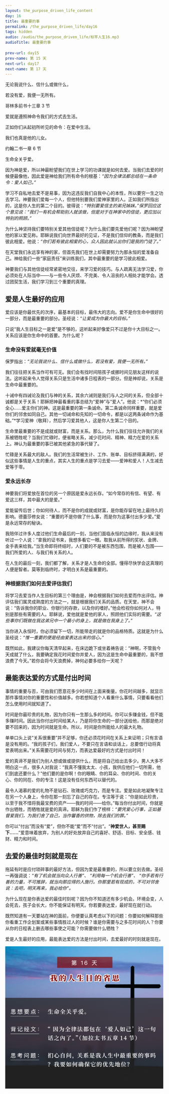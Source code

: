 ```yaml
---
layout: the_purpose_driven_life_content
day: 16
title: 最重要的事
permalink: /the_purpose_driven_life/day16
tags: hidden
audio: /audio/the_purpose_driven_life/标竿人生16.mp3
audioTitle: 最重要的事

prev-url: day15
prev-name: 第 15 天
next-url: day17
next-name: 第 17 天
---
```


<div class="center script poem">
<p>无论我说什么、信什么或做什么，</p>
<p>若没有爱，我便一无所有。</p>
<p class="sp-verse">哥林多前书十三章 3 节</p>
</div>


<div class="center script poem">
<p>爱就是遵照神命令我们的方式去生活。</p>
<p>正如你们从起初所听见的命令：在爱中生活。</p>
<p>我们也真是他的儿女。</p>
<p class="sp-verse">约翰二书一章 6 节</p>
</div>

<p class="first">生命全关乎爱。</p>

因为神是爱，所以神最盼望我们在世上学习的功课就是如何去爱。当我们去爱的时候便最像他，因此爱是神给我们所有命令的根基：*“因为全律法都总结在一条命令：爱人如己。”*

学习不自私地去爱不是易事，因为这违反我们自我中心的本性，所以要穷一生之功去学习。神要我们爱每一个人，但他特别要我们爱神家里的人。正如我们所指出的，这是你人生的第二个目的。彼得说：*“特别要爱信主的弟兄姊妹。”*保罗回应这个意见说：*“我们一有机会帮助别人就该做，但是对于在神家中的信徒，更应加以特别的照顾。”*

为什么神坚持我们要特别关爱其他信徒呢？为什么我们要先爱他们呢？因为神盼望他的家以爱见称。耶稣说我们向世界最好的见证，不是我们信仰的教条，而是我们彼此相爱。他说：*“你们若有彼此相爱的心，众人因此就认出你们是我的门徒了。”*

在天堂我们永远享有神的家，但首先我们在世上却需要努力为那永恒的爱准备自己。神给我们一些“家庭责任”来训练我们，其中最重要的是学习彼此相爱。

神要我们与其他信徒经常紧密地交往，来学习爱的技巧。与人疏离无法学习爱，你必须处在人际当中——与一些令人厌烦、不完美、令人沮丧的人相处才能学会。透过团契生活，我们学习到三个重要的真理。

## 爱是人生最好的应用

爱应该是你最优先的次序，最基本的目标，最伟大的志向。爱不是你生命中很好的一部分，而是最重要的部分。圣经说：*“让爱成为你最大的目标。”*

只说“我人生目标之一是爱”是不够的，这听起来好像爱只不过是你十大目标之一。关系应该是你生命中的首要。为什么呢？

### 生命没有爱就毫无价值

保罗指出：*“无论我说什么、信什么或做什么，若没有爱，我便一无所有。”*

我们往往把关系当作可有可无。我们会有找时间陪孩子或挪时间见朋友这样的说法。这听起来令人觉得关系只是生活中诸多日程表的一部分。但是神却说，关系是生命中最重要的。

十诫中有四诫论及我们与神的关系，其余六诫则是我们与人之间的关系，但全部十诚都是关于关系！耶稣把神最看重的事总结为“爱神”与“爱人”。他说：*“你们必须全心……爱主你们的神。这是最重要的第一条诚命。第二条诚命同样重要，就是爱你们的邻舍如同自己。其他一切诫命和先知的一切命令，都是以这两条诫命作为基础。”*学习爱神（敬拜），然后学习爱其他人，这是你人生第二个目的。

生命里最重要的不是成就或财富，而是关系。那么，为什么我们往往允许我们的关系被牺牲呢？当我们忙碌时，便省略关系，减少花时间、精神、精力在爱的关系上。神认为最重要的事已被其他紧急的事代替了。

忙碌是关系最大的敌人。我们的生活常被生计、工作、账单、目标挤得满满的，好似这些事情是人生的重点，其实人生的重点是学习去爱——爱神和爱人！人生减去爱等于零。

### 爱永远长存

神要我们将爱放在首位的另一个原因是爱永远长存。“如今常存的有信、有望、有爱这三样，其中最大的是爱。”

爱能留传后世；你如何待人，而不是你的成就或财富，是你能存留在地上最持久的影响。德蕾莎修女说：“重要的不是你做了什么事，而是你为这事付出多少爱。”爱是永远常存的秘诀。

我陪伴过许多人度过他们生命最后的一刻，当他们面临永恒的边缘时，我从来没有听过一个人说：“拿我的证书来，我想多看它一眼。取我从前所得的奖状、金牌、金手表来给我。”当生命即将终结时，人们要的不是被东西包围，而是被人包围——我们所爱的人、与我们有关系的人。

在人生的最后一刻，我们都了解，关系才是人生命的全部。懂得尽快学会这真理的人便是智者。莫等到临终时，才明白关系是最重要的。

### 神根据我们如何去爱评估我们

将学习去爱当作人生目标的第三个理由是，神会根据我们如何去爱而作出评估。神评估我们属灵成熟度的方法之一，就是根据我们关系的品质。在天堂，神不会说：“告诉我你的职业、你银行的存款，以及你的嗜好。”他会检视你如何对人，特别是那些有需要的人。耶稣说，爱他就是爱他的家人，照顾他们实际的需要。*“这些事你们既做在我这弟兄中一个最小的身上，就是做在我身上了。”*

当你进入永恒时，你必须留下一切，所能带走的就是你的品格特质。这就是为什么圣经说：*“惟一重要的便是经由爱表达出来的信心。”*

既然如此，我建议你每天清早起来，在床边跪下或坐着祷告说：“神啊，不管我今天成就了什么，我要确定我花时间爱你并爱人，因为这是生命中最重要的，我不想浪费了今天。”若你会将今天浪费掉，神何必要多给你一天呢？

## 最能表达爱的方式是付出时间

事情的重要与否，可由我们愿意花多少时间在上面来衡量。你花时间越多，就显示那件事情对你的重要性和价值越多。你若想知道个人看重什么事情，只要看看他们怎么使用时间就知道了。

时间是你最珍贵的礼物，因为你只有一生那么多的时间。你可以多赚金钱，但不能多赚时间。因此当你付出时间给某人，乃是将你生命的一部分送给他，而那是绝对要不回来的，因为时间就是生命。所以，时间是你所能给人的最大礼物。

单单口头上说“关系很重要”并不足够，你还必须花时间在关系上来证明；只有言语是没有用的。“我的孩子们，我们爱人，不要只在言语和谈话上，总要借行动将真爱表明出来。”关系需要花时间与努力，而表达爱最好的方式是付出时间！

爱的真谛不是我们为别人想或做或提供什么，而是将自己给出去多少。男人大多不明白这一点，很多人对我说：“我真不懂我太太、小孩，我供应他们一切所需，他们到底还要什么？”他们要的是你啊！你的眼睛、你的耳朵、你的时间、你的关心、你的同在、你的专注！这是没有任何东西可以替代的。

最令人渴慕的爱的礼物不是钻石、玫瑰或巧克力，而是专注。爱是如此地凝聚专注在另一个人身上，令你在那一刻忘了自己的存在。专注等于说：“你是如此珍贵，以至于我不惜将我最宝费的资产——我的时间——给你。”每当你付出时间，你就是作出牺牲，而牺牲就是爱的真谛。耶稣为我们作了榜样：*“要凭爱心行事，正如基督爱我们，为我们舍了自己，当作馨香的供物，除去我们的罪。”*

你可以“付出”而没有“爱”，但你不能“爱”而不“付出”。“**神爱世人，甚至赐下……**”爱意味着放弃，为别人的好处放弃自己的喜好、舒适、目标、安全感、钱财、精力和时间。

## 去爱的最佳时刻就是现在

拖延有时是应付琐碎事的最好方法，但因为爱是最重要的，所以要立刻去做。圣经一再强调说：*“有了机会就当向众人行善”、* *“利用每一个机会行善”、* *“你手若有行善的力量，不可推辞，就当向那应得的人施行。你那里若有现成的，不可对邻舍说：去吧，明天再来，我必给你”。*

为什么现在是你表达爱的最佳时刻呢？因为你不知道还有多少机会。环境会变，人会死去，孩子会长大，你不能保证有明天。你若要表达爱，最好现在就行动。

既然知道有一天要站在神的面前，你便要认真考虑以下的问题：你要如何解释那些你看重工作企划案或某些事情胜过人的时候？谁是你需要与之多花时间的人？你要从你的日程表上删去哪些事使之可能？你需要做什么牺牲？

爱是人生最好的应用，最能表达爱的方法是付出时间，去爱最好的时刻就是现在。

<div class="article-img-wrapper">
  <img src="/image/the_purpose_driven_life/day16_card.jpg">
</div>
